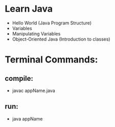 # Learn Java

* Hello World (Java Program Structure)
* Variables
* Manipulating Variables
* Object-Oriented Java (Introduction to classes)



# Terminal Commands:

## compile:
- javac appName.java
## run:
- java appName